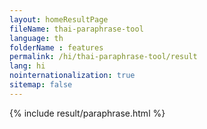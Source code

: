 ```yaml
---
layout: homeResultPage
fileName: thai-paraphrase-tool
language: th
folderName : features
permalink: /hi/thai-paraphrase-tool/result
lang: hi
nointernationalization: true
sitemap: false
---
```

{% include result/paraphrase.html %}

<script src="/js/result/paraprashing.js" data-foldername="{{page.folderName}}" data-lang="{{page.lang}}"></script>